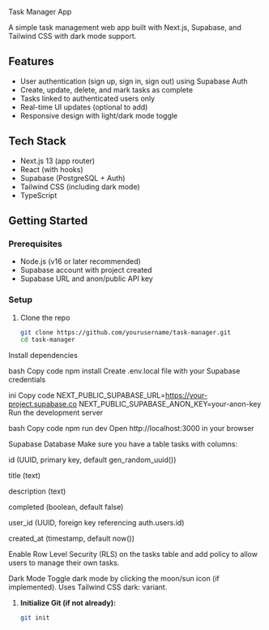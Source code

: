 Task Manager App

A simple task management web app built with Next.js, Supabase, and Tailwind CSS with dark mode support.

## Features

- User authentication (sign up, sign in, sign out) using Supabase Auth
- Create, update, delete, and mark tasks as complete
- Tasks linked to authenticated users only
- Real-time UI updates (optional to add)
- Responsive design with light/dark mode toggle

## Tech Stack

- Next.js 13 (app router)
- React (with hooks)
- Supabase (PostgreSQL + Auth)
- Tailwind CSS (including dark mode)
- TypeScript

## Getting Started

### Prerequisites

- Node.js (v16 or later recommended)
- Supabase account with project created
- Supabase URL and anon/public API key

### Setup

1. Clone the repo

   ```bash
   git clone https://github.com/yourusername/task-manager.git
   cd task-manager
Install dependencies

bash
Copy code
npm install
Create .env.local file with your Supabase credentials

ini
Copy code
NEXT_PUBLIC_SUPABASE_URL=https://your-project.supabase.co
NEXT_PUBLIC_SUPABASE_ANON_KEY=your-anon-key
Run the development server

bash
Copy code
npm run dev
Open http://localhost:3000 in your browser

Supabase Database
Make sure you have a table tasks with columns:

id (UUID, primary key, default gen_random_uuid())

title (text)

description (text)

completed (boolean, default false)

user_id (UUID, foreign key referencing auth.users.id)

created_at (timestamp, default now())

Enable Row Level Security (RLS) on the tasks table and add policy to allow users to manage their own tasks.

Dark Mode
Toggle dark mode by clicking the moon/sun icon (if implemented). Uses Tailwind CSS dark: variant.


1. **Initialize Git (if not already):**

   ```bash
   git init
